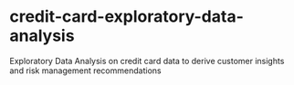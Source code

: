 # credit-card-exploratory-data-analysis
Exploratory Data Analysis on credit card data to derive customer insights and risk management recommendations
